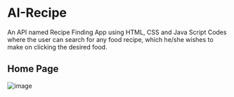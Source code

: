 # AI-Recipe
An API named Recipe Finding App using HTML, CSS and Java Script Codes where the user can search for any food recipe, which he/she wishes to make on clicking the desired food.

## Home Page
![image](https://github.com/user-attachments/assets/390baaa1-71a3-4dae-b16c-5a7cf5098292)

